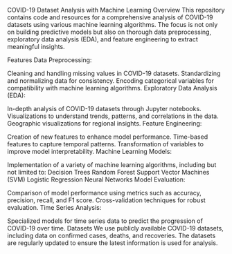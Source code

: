 COVID-19 Dataset Analysis with Machine Learning
Overview
This repository contains code and resources for a comprehensive analysis of COVID-19 datasets using various machine learning algorithms. The focus is not only on building predictive models but also on thorough data preprocessing, exploratory data analysis (EDA), and feature engineering to extract meaningful insights.

Features
Data Preprocessing:

Cleaning and handling missing values in COVID-19 datasets.
Standardizing and normalizing data for consistency.
Encoding categorical variables for compatibility with machine learning algorithms.
Exploratory Data Analysis (EDA):

In-depth analysis of COVID-19 datasets through Jupyter notebooks.
Visualizations to understand trends, patterns, and correlations in the data.
Geographic visualizations for regional insights.
Feature Engineering:

Creation of new features to enhance model performance.
Time-based features to capture temporal patterns.
Transformation of variables to improve model interpretability.
Machine Learning Models:

Implementation of a variety of machine learning algorithms, including but not limited to:
Decision Trees
Random Forest
Support Vector Machines (SVM)
Logistic Regression
Neural Networks
Model Evaluation:

Comparison of model performance using metrics such as accuracy, precision, recall, and F1 score.
Cross-validation techniques for robust evaluation.
Time Series Analysis:

Specialized models for time series data to predict the progression of COVID-19 over time.
Datasets
We use publicly available COVID-19 datasets, including data on confirmed cases, deaths, and recoveries. The datasets are regularly updated to ensure the latest information is used for analysis.
